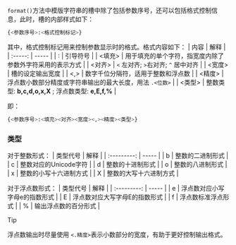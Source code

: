 `format()`方法中模版字符串的槽中除了包括参数序号，还可以包括格式控制信息，此时，槽的内部样式如下：
```python
{<参数序号>:<格式控制标记>}
```
其中，格式控制标记用来控制参数显示时的格式。格式内容如下：
| 内容 | 解释 |
| :-----: | ----- |
| : | 引导符号 |
| <填充> | 用于填充的单个字符，指宽度内除了参数外字符采用的表示方式 |
| <对齐> | `<` 左对齐; `>`右对齐; `^` 居中对齐 |
| <宽度> | 槽的设定输出宽度 |
| <,> | 数字千位分隔符，适用于整数和浮点数 |
| <精度> | 浮点数小数部分精度或字符串输出的最大长度，用法 `.<位数>` |
| <类型> | 整数类型: **b,c,d,o,x,X** ;  浮点数类型: **e,E,f,%** |

即：
```python
{<参数序号>:<填充><对齐><宽度><,><精度><类型>}
```

### 类型
对于整数形式：
| 类型代号 | 解释 |
| :---------: | ----- |
| b | 整数的二进制形式 |
| c | 整数对应的Unicode字符 |
| d | 整数的十进制形式 |
| o | 整数的八进制形式 |
| x | 整数的小写十六进制方式 |
| X | 整数的大写十六进制方式 |

对于浮点数形式：
| 类型代号 | 解释 |
| :---------: | ----- |
| e | 浮点数对应小写字母e的指数形式 |
| E | 浮点数对应大写字母E的指数形式 |
| f | 浮点数标准浮点形式 |
| % | 输出浮点数的百分形式 |

> [!TIP]
> 浮点数输出时尽量使用 `<.精度>`表示小数部分的宽度，有助于更好控制输出格式。
